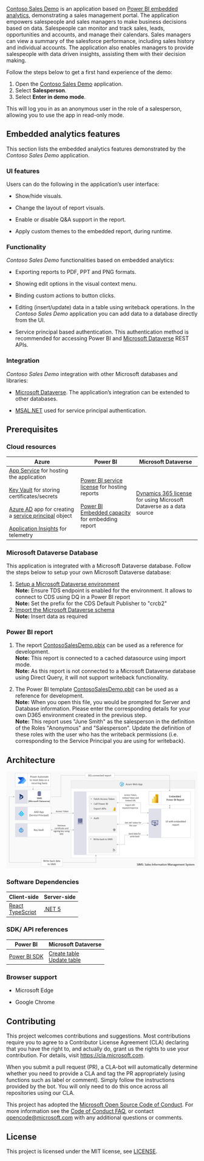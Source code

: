 [Contoso Sales Demo](https://contososalesdemo.azurewebsites.net/) is an application based on [Power BI embedded analytics](https://aka.ms/powerbi-embedded), demonstrating a sales management portal. The application empowers salespeople and sales managers to make business decisions based on data. Salespeople can monitor and track sales, leads, opportunities and accounts, and manage their calendars. Sales managers can view a summary of the salesforce performance, including sales history and individual accounts. The application also enables managers to provide salespeople with data driven insights, assisting them with their decision making.

Follow the steps below to get a first hand experience of the demo:
1. Open the [Contoso Sales Demo](http://contososalesdemo.azurewebsites.net/) application.
2. Select **Salesperson**.
3. Select **Enter in demo mode**. 

This will log you in as an anonymous user in the role of a salesperson, allowing you to use the app in read-only mode.


## Embedded analytics features

This section lists the embedded analytics features demonstrated by the *Contoso Sales Demo* application.



### UI features

Users can do the following in the application’s user interface:

* Show/hide visuals.

* Change the layout of report visuals.

* Enable or disable Q&A support in the report.

* Apply custom themes to the embedded report, during runtime.



### Functionality

*Contoso Sales Demo* functionalities based on embedded analytics:

* Exporting reports to PDF, PPT and PNG formats.

* Showing edit options in the visual context menu.

* Binding custom actions to button clicks.

* Editing (insert/update) data in a table using writeback operations. In the *Contoso Sales Demo* application you can add data to a database directly from the UI.

* Service principal based authentication. This authentication method is recommended for accessing Power BI and [Microsoft Dataverse](https://aka.ms/microsoft-dataverse) REST APIs.



### Integration

*Contoso Sales Demo* integration with other Microsoft databases and libraries:

* [Microsoft Dataverse](https://docs.microsoft.com/en-us/powerapps/maker/data-platform/data-platform-intro). The application’s integration can be extended to other databases.

* [MSAL.NET](https://aka.ms/MSAL) used for service principal authentication.



## Prerequisites


### Cloud resources

|Azure|Power BI|Microsoft Dataverse|
|-----|--------|---|
|[App Service](https://aka.ms/AppService) for hosting the application <br /><br /> [Key Vault](https://aka.ms/AzureKeyVault) for storing certificates/secrets <br /><br /> [Azure AD](https://aka.ms/AzureAd) app for creating a [service principal](https://aka.ms/embed-service-principal-certificate) object <br /><br /> [Application Insights](https://aka.ms/app-insights-overview) for telemetry|[Power BI service license](https://powerbi.microsoft.com/en-us/pricing) for hosting reports <br /><br /> [Power BI Embedded capacity](https://aka.ms/powerbi-embedded-pricing) for embedding report|[Dynamics 365 license](https://aka.ms/dynamics365) for using Microsoft Dataverse as a data source|

### Microsoft Dataverse Database
This application is integrated with a Microsoft Dataverse database. Follow the steps below to setup your own Microsoft Dataverse database:
1. [Setup a Microsoft Dataverse environment](ContosoSalesDemo/MicrosoftDataverseArtifacts/EnvironmentSetup.md)<br/>
**Note:** Ensure TDS endpoint is enabled for the environment. It allows to connect to CDS using DQ in a Power BI report<br />
**Note:** Set the prefix for the CDS Default Publisher to "crcb2"
2. [Import the Microsoft Dataverse schema](ContosoSalesDemo/MicrosoftDataverseArtifacts/ImportSchema.md)<br />
**Note:** Insert data as required

### Power BI report
1. The report [ContosoSalesDemo.pbix](ContosoSalesDemo/PowerBIReport/) can be used as a reference for development. <br />
**Note:** This report is connected to a cached datasource using import mode. <br />
**Note:** As this report is not connected to a Microsoft Dataverse database using Direct Query, it will not support writeback functionality.

2. The Power BI template [ContosoSalesDemo.pbit](ContosoSalesDemo/PowerBIReport/) can be used as a reference for development. <br /> 
**Note:** When you open this file, you would be prompted for Server and Database information. Please enter the corresponding details for your own D365 environment created in the previous step.<br />
**Note:** This report uses "June Smith" as the salesperson in the definition of the Roles "Anonymous" and "Salesperson". Update the definition of these roles with the user who has the writeback permissions (i.e. corresponding to the Service Principal you are using for writeback). 

## Architecture

![Architecture](ContosoSalesDemo/ClientApp/src/assets/Images/architecture.png)



### Software Dependencies

|Client-side|Server-side|
|-----------|-----------|
|[React](https://reactjs.org/) <br /> [TypeScript](https://www.typescriptlang.org/docs/)|[.NET 5](https://dotnet.microsoft.com/download/dotnet/5.0/)|



### SDK/ API references

|Power BI|Microsoft Dataverse|
|--------|---|
|[Power BI SDK](https://github.com/microsoft/PowerBI-CSharp)|[Create table](https://aka.ms/cds-create-entity-web-api) <br /> [Update table](https://aka.ms/update-delete-entities-using-web-api)|



### Browser support

* Microsoft Edge

* Google Chrome



## Contributing

This project welcomes contributions and suggestions. Most contributions require you to agree to a Contributor License Agreement (CLA) declaring that you have the right to, and actually do, grant us the rights to use your contribution. For details, visit
https://cla.microsoft.com.

When you submit a pull request (PR), a CLA-bot will automatically determine whether you need to provide a CLA and tag the PR appropriately (using functions such as label or comment). Simply follow the
instructions provided by the bot. You will only need to do this once across all repositories using our CLA.

This project has adopted the [Microsoft Open Source Code of Conduct](https://opensource.microsoft.com/codeofconduct/). For more information see the [Code of Conduct FAQ](https://opensource.microsoft.com/codeofconduct/faq/), or contact [opencode@microsoft.com](mailto:opencode@microsoft.com) with any additional questions or comments.



## License
This project is licensed under the MIT license, see [LICENSE](./LICENSE.txt).